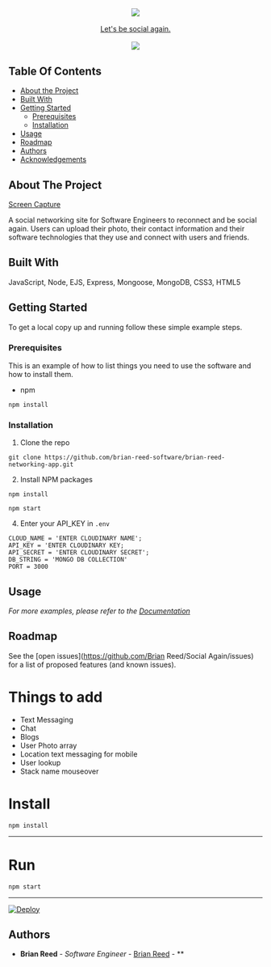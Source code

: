<br/>
<p align="center">
  <h3 align="center">  
    <a href="http://social-again.herokuapp.com/" target="_blank">
      <img src="https://res.cloudinary.com/at100dev/image/upload/v1628713361/social_again_l9lsgr.svg">
   
</h3>

  <p align="center">
    Let's be social again. 
     </a>
    <br/>
    <br/>
<img src="https://raw.githubusercontent.com/andreasbm/readme/master/assets/lines/colored.png">
  </p>
</p>

## Table Of Contents

* [About the Project](#about-the-project)
* [Built With](#built-with)
* [Getting Started](#getting-started)
  * [Prerequisites](#prerequisites)
  * [Installation](#installation)
* [Usage](#usage)
* [Roadmap](#roadmap)
* [Authors](#authors)
* [Acknowledgements](#acknowledgements)

## About The Project
[Screen Capture](https://repository-images.githubusercontent.com/370849781/d3bf52de-6d67-4a73-9b17-616e31d05fbf)

A social networking site for Software Engineers to reconnect and be social again. Users can upload their photo, their contact information and their software technologies that they use and connect with users and friends.

## Built With

JavaScript, Node, EJS, Express, Mongoose, MongoDB, CSS3, HTML5

## Getting Started

To get a local copy up and running follow these simple example steps.

### Prerequisites

This is an example of how to list things you need to use the software and how to install them.

* npm

```
npm install
```

### Installation


1. Clone the repo

```
git clone https://github.com/brian-reed-software/brian-reed-networking-app.git
```

2. Install NPM packages

```
npm install
```


```
npm start
```

4. Enter your API_KEY in `.env`

```JS
CLOUD_NAME = 'ENTER CLOUDINARY NAME';
API_KEY = 'ENTER CLOUDINARY KEY;
API_SECRET = 'ENTER CLOUDINARY SECRET';
DB_STRING = 'MONGO DB COLLECTION'
PORT = 3000

```

## Usage


_For more examples, please refer to the [Documentation](https://example.com)_

## Roadmap

See the [open issues](https://github.com/Brian Reed/Social Again/issues) for a list of proposed features (and known issues).

# Things to add

  - Text Messaging 
  - Chat
  - Blogs
  - User Photo array
  - Location text messaging for mobile
  - User lookup
  - Stack name mouseover
  
# Install

`npm install`

---

# Run

`npm start`

---

<a href="https://heroku.com/deploy">
  <img src="https://www.herokucdn.com/deploy/button.svg" alt="Deploy">
</a>

## Authors

* **Brian Reed** - *Software Engineer* - [Brian Reed](https://github.com/brian-reed-software/brian-reed-networking-app) - **


